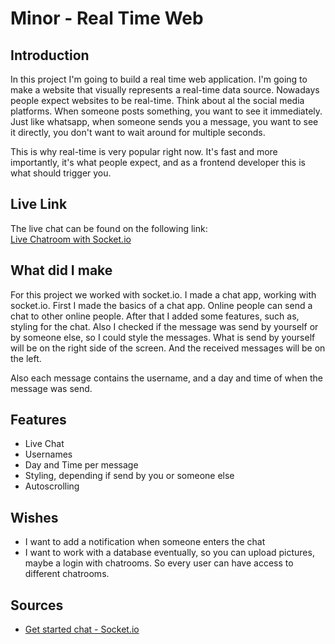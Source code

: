 # Minor - Real Time Web

## Introduction
In this project I'm going to build a real time web application. I'm going to make a
website that visually represents a real-time data source. Nowadays people expect websites
to be real-time. Think about al the social media platforms. When someone posts something, you want
to see it immediately. Just like whatsapp, when someone sends you a message, you want to see it
directly, you don't want to wait around for multiple seconds.

This is why real-time is very popular right now. It's fast and more importantly, it's what people
expect, and as a frontend developer this is what should trigger you.

## Live Link
The live chat can be found on the following link: <br/>
[Live Chatroom with Socket.io](https://minor-realtimeweb.herokuapp.com/)

## What did I make
For this project we worked with socket.io. I made a chat app, working with socket.io.
First I made the basics of a chat app. Online people can send a chat to other online people.
After that I added some features, such as, styling for the chat.
Also I checked if the message was send by yourself or by someone else, so I could style the
messages. What is send by yourself will be on the right side of the screen. And the received
messages will be on the left.

Also each message contains the username, and a day and time of when the message was send.

## Features
-	Live Chat
-	Usernames
-	Day and Time per message
-	Styling, depending if send by you or someone else
-	Autoscrolling

## Wishes
-	I want to add a notification when someone enters the chat
-	I want to work with a database eventually, so you can upload pictures, maybe a login with chatrooms.
	So every user can have access to different chatrooms.

## Sources
-	[Get started chat - Socket.io](https://socket.io/get-started/chat/)

